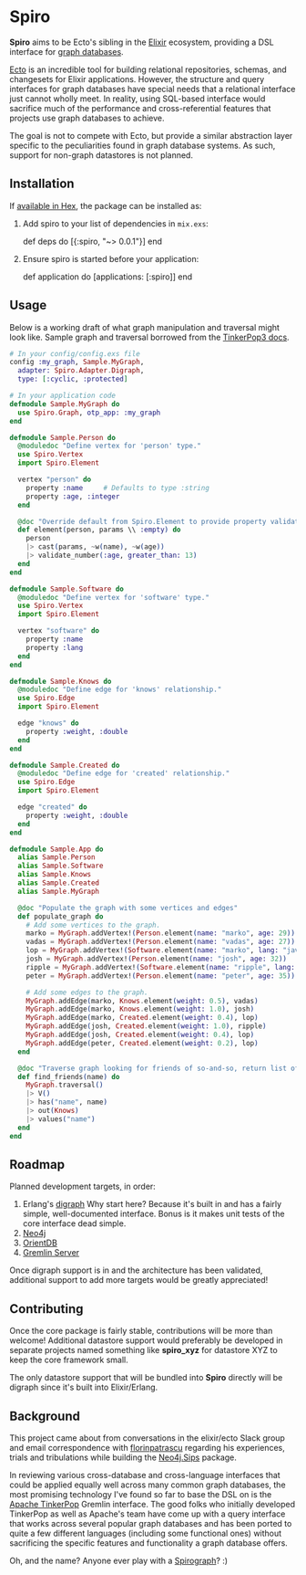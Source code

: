# Spiro

**Spiro** aims to be Ecto's sibling in the [Elixir](http://elixir-lang.org/) ecosystem, providing a DSL interface for [graph databases](https://en.wikipedia.org/wiki/Graph_database).

[Ecto](https://github.com/elixir-lang/ecto) is an incredible tool for building relational repositories, schemas, and changesets for Elixir applications.  However, the structure and query interfaces for graph databases have special needs that a relational interface just cannot wholly meet.  In reality, using SQL-based interface would sacrifice much of the performance and cross-referential features that projects use graph databases to achieve.

The goal is not to compete with Ecto, but provide a similar abstraction layer specific to the peculiarities found in graph database systems.  As such, support for non-graph datastores is not planned.

## Installation

If [available in Hex](https://hex.pm/docs/publish), the package can be installed as:

  1. Add spiro to your list of dependencies in `mix.exs`:

        def deps do
          [{:spiro, "~> 0.0.1"}]
        end

  2. Ensure spiro is started before your application:

        def application do
          [applications: [:spiro]]
        end

## Usage

Below is a working draft of what graph manipulation and traversal might look like.  Sample graph and traversal borrowed from the [TinkerPop3 docs](http://tinkerpop.apache.org/docs/3.1.1-incubating/reference/#_the_graph_structure).

```elixir
# In your config/config.exs file
config :my_graph, Sample.MyGraph,
  adapter: Spiro.Adapter.Digraph,
  type: [:cyclic, :protected]

# In your application code
defmodule Sample.MyGraph do
  use Spiro.Graph, otp_app: :my_graph
end

defmodule Sample.Person do
  @moduledoc "Define vertex for 'person' type."
  use Spiro.Vertex
  import Spiro.Element

  vertex "person" do
    property :name     # Defaults to type :string
    property :age, :integer
  end

  @doc "Override default from Spiro.Element to provide property validation."
  def element(person, params \\ :empty) do
    person
    |> cast(params, ~w(name), ~w(age))
    |> validate_number(:age, greater_than: 13)
  end
end

defmodule Sample.Software do
  @moduledoc "Define vertex for 'software' type."
  use Spiro.Vertex
  import Spiro.Element

  vertex "software" do
    property :name
    property :lang
  end
end

defmodule Sample.Knows do
  @moduledoc "Define edge for 'knows' relationship."
  use Spiro.Edge
  import Spiro.Element

  edge "knows" do
    property :weight, :double
  end
end

defmodule Sample.Created do
  @moduledoc "Define edge for 'created' relationship."
  use Spiro.Edge
  import Spiro.Element

  edge "created" do
    property :weight, :double
  end
end

defmodule Sample.App do
  alias Sample.Person
  alias Sample.Software
  alias Sample.Knows
  alias Sample.Created
  alias Sample.MyGraph

  @doc "Populate the graph with some vertices and edges"
  def populate_graph do
    # Add some vertices to the graph.
    marko = MyGraph.addVertex!(Person.element(name: "marko", age: 29))
    vadas = MyGraph.addVertex!(Person.element(name: "vadas", age: 27))
    lop = MyGraph.addVertex!(Software.element(name: "marko", lang: "java"))
    josh = MyGraph.addVertex!(Person.element(name: "josh", age: 32))
    ripple = MyGraph.addVertex!(Software.element(name: "ripple", lang: "java"))
    peter = MyGraph.addVertex!(Person.element(name: "peter", age: 35))

    # Add some edges to the graph.
    MyGraph.addEdge(marko, Knows.element(weight: 0.5), vadas)
    MyGraph.addEdge(marko, Knows.element(weight: 1.0), josh)
    MyGraph.addEdge(marko, Created.element(weight: 0.4), lop)
    MyGraph.addEdge(josh, Created.element(weight: 1.0), ripple)
    MyGraph.addEdge(josh, Created.element(weight: 0.4), lop)
    MyGraph.addEdge(peter, Created.element(weight: 0.2), lop)
  end

  @doc "Traverse graph looking for friends of so-and-so, return list of names."
  def find_friends(name) do
    MyGraph.traversal()
    |> V()
    |> has("name", name)
    |> out(Knows)
    |> values("name")
  end
end
```

## Roadmap

Planned development targets, in order:

  1. Erlang's [digraph](http://erlang.org/doc/man/digraph.html)
      Why start here?  Because it's built in and has a fairly simple, well-documented interface. Bonus is it makes unit tests of the core interface dead simple.
  2. [Neo4j](http://neo4j.com/)
  3. [OrientDB](http://orientdb.com/orientdb/)
  4. [Gremlin Server](http://tinkerpop.apache.org/docs/3.1.1-incubating/reference/#gremlin-server)

Once digraph support is in and the architecture has been validated, additional support to add more targets would be greatly appreciated!

## Contributing

Once the core package is fairly stable, contributions will be more than welcome!  Additional datastore support would preferably be developed in separate projects named something like **spiro_xyz** for datastore XYZ to keep the core framework small.

The only datastore support that will be bundled into **Spiro** directly will be digraph since it's built into Elixir/Erlang.

## Background

This project came about from conversations in the elixir/ecto Slack group and email correspondence with [florinpatrascu](https://github.com/florinpatrascu) regarding his experiences, trials and tribulations while building the [Neo4j.Sips](https://github.com/florinpatrascu/neo4j_sips) package.

In reviewing various cross-database and cross-language interfaces that could be applied equally well across many common graph databases, the most promising technology I've found so far to base the DSL on is the [Apache TinkerPop](http://tinkerpop.apache.org/) Gremlin interface.  The good folks who initially developed TinkerPop as well as Apache's team have come up with a query interface that works across several popular graph databases and has been ported to quite a few different languages (including some functional ones) without sacrificing the specific features and functionality a graph database offers.

Oh, and the name?  Anyone ever play with a [Spirograph](https://en.wikipedia.org/wiki/Spirograph)?  :)
